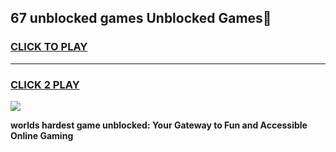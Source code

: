 
## 67 unblocked games Unblocked Games👋
<h3>
<a href="https://premium.freeplayer.one?title=67_unblocked_games&ref=16F">CLICK TO PLAY</a></h3>
<hr>

<h3>
<a href="https://premium.freeplayer.one?title=67_unblocked_games&ref=16F">CLICK 2 PLAY</a>
  
</h3>

<a href="https://premium.freeplayer.one?title=67_unblocked_games&ref=16F/"><img src="https://clearcache.store/games.png"></a>


**worlds hardest game unblocked: Your Gateway to Fun and Accessible Online Gaming**
